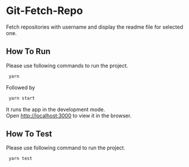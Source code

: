 # Git-Fetch-Repo

Fetch repositories with username and display the readme file for selected one.

## How To Run

Please use following commands to run the project.

```bash
 yarn
```
Followed by

```bash
 yarn start
```

It runs the app in the development mode.\
Open [http://localhost:3000](http://localhost:3000) to view it in the browser.

## How To Test

Please use following command to run the project.

```bash
 yarn test
```


